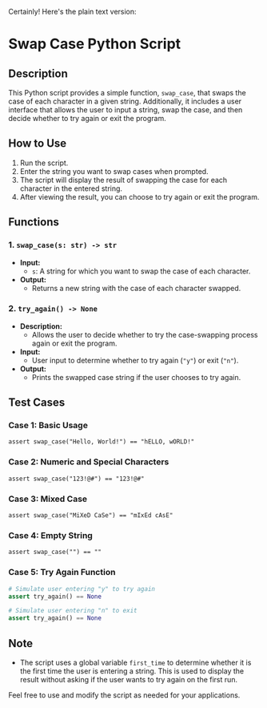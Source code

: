 Certainly! Here's the plain text version:

# Swap Case Python Script

## Description
This Python script provides a simple function, `swap_case`, that swaps the case of each character in a given string. Additionally, it includes a user interface that allows the user to input a string, swap the case, and then decide whether to try again or exit the program.

## How to Use
1. Run the script.
2. Enter the string you want to swap cases when prompted.
3. The script will display the result of swapping the case for each character in the entered string.
4. After viewing the result, you can choose to try again or exit the program.

## Functions

### 1. `swap_case(s: str) -> str`
   - **Input:** 
     - `s`: A string for which you want to swap the case of each character.
   - **Output:** 
     - Returns a new string with the case of each character swapped.

### 2. `try_again() -> None`
   - **Description:** 
     - Allows the user to decide whether to try the case-swapping process again or exit the program.
   - **Input:**
     - User input to determine whether to try again (`"y"`) or exit (`"n"`).
   - **Output:** 
     - Prints the swapped case string if the user chooses to try again.

## Test Cases
### Case 1: Basic Usage
```
assert swap_case("Hello, World!") == "hELLO, wORLD!"
```

### Case 2: Numeric and Special Characters
```
assert swap_case("123!@#") == "123!@#"
```

### Case 3: Mixed Case
```
assert swap_case("MiXeD CaSe") == "mIxEd cAsE"
```

### Case 4: Empty String
```
assert swap_case("") == ""
```

### Case 5: Try Again Function
```python
# Simulate user entering "y" to try again
assert try_again() == None

# Simulate user entering "n" to exit
assert try_again() == None
```

## Note
- The script uses a global variable `first_time` to determine whether it is the first time the user is entering a string. This is used to display the result without asking if the user wants to try again on the first run.

Feel free to use and modify the script as needed for your applications.
